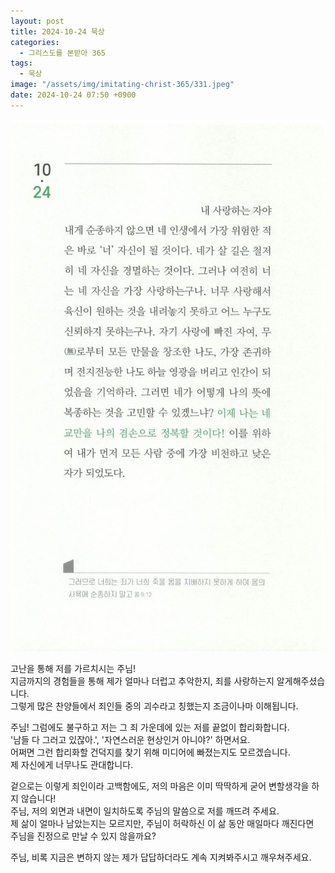 ```yaml
---
layout: post
title: 2024-10-24 묵상
categories:
  - 그리스도를 본받아 365
tags:
  - 묵상
image: "/assets/img/imitating-christ-365/331.jpeg"
date: 2024-10-24 07:50 +0900
---
```


![image](/assets/img/imitating-christ-365/331.jpeg)

고난을 통해 저를 가르치시는 주님!  
지금까지의 경험들을 통해 제가 얼마나 더럽고 추악한지, 죄를 사랑하는지 알게해주셨습니다.  
그렇게 많은 찬양들에서 죄인들 중의 괴수라고 칭했는지 조금이나마 이해됩니다.

주님! 그럼에도 불구하고 저는 그 죄 가운데에 있는 저를 끝없이 합리화합니다.  
'남들 다 그러고 있잖아.', '자연스러운 현상인거 아니야?' 하면서요.  
어쩌면 그런 합리화할 건덕지를 찾기 위해 미디어에 빠졌는지도 모르겠습니다.  
제 자신에게 너무나도 관대합니다.

겉으로는 이렇게 죄인이라 고백함에도, 저의 마음은 이미 딱딱하게 굳어 변할생각을 하지 않습니다!  
주님, 저의 외면과 내면이 일치하도록 주님의 말씀으로 저를 깨뜨려 주세요.  
제 삶이 얼마나 남았는지는 모르지만, 주님이 허락하신 이 삶 동안 매일마다 깨진다면  
주님을 진정으로 만날 수 있지 않을까요?

주님, 비록 지금은 변하지 않는 제가 답답하더라도 계속 지켜봐주시고 깨우쳐주세요.
